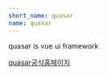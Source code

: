 ```yaml
---
short_name: quasar
name: quasar
---
```


quasar is vue ui framework

[quasar공식홈페이지](https://quasar.dev/)

